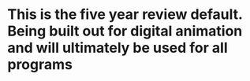 # This is the five year review default. Being built out for digital animation and will ultimately be used for all programs
